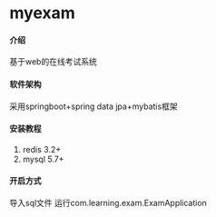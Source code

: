 # myexam

#### 介绍
基于web的在线考试系统

#### 软件架构
采用springboot+spring data jpa+mybatis框架

#### 安装教程

1. redis 3.2+
2. mysql 5.7+

#### 开启方式
导入sql文件
运行com.learning.exam.ExamApplication